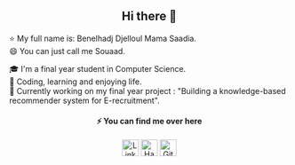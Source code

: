 <h2 align="center"> Hi there 👋 </h2>

<p align="center" width="50%">

  :star: My full name is: Benelhadj Djelloul Mama Saadia. </br>
  :smile: You can just call me Souaad. </br>

  :mortar_board: I'm a final year student in Computer Science. </br>
  🌱 Coding, learning and enjoying life. </br>
  🔭 Currently working on my final year project : "Building a knowledge-based recommender system for E-recruitment". </br>
  
</p>

<h4 align="center"> ⚡ You can find me over here </h4>
<p align="center" width="50%">
    <a href="https://www.linkedin.com/in/benelhadjsaadia/"><img width="30" height=30 src="https://user-images.githubusercontent.com/51034305/212318179-735513ef-2a29-446d-99d7-66c17a09ddb9.svg" alt="LinkedIn"></a> 
    <a href="https://www.hackerrank.com/ms101/"><img width="30" height=30 src="https://user-images.githubusercontent.com/51034305/212316659-fa9289b3-02bd-498a-8e82-214fb8e7c11c.svg" alt="Hackerrank"></a> 
    <a href="https://www.github.com/SouaadMa/"><img width="30" height=30 src="https://user-images.githubusercontent.com/51034305/212319998-4d5ef262-c696-4c62-9764-231bb85f2eb4.svg" alt="Github"></a>
</p>

<!--[![Anurag’s github stats](https://github-readme-stats.vercel.app/api?username=SouaadMa)](https://github.com/SouaadMa)-->


